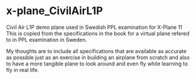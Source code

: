 # x-plane_CivilAirL1P
Civil Air L1P demo plane used in Swedish PPL examination for X-Plane 11
This is copied from the specifications in the book for a virtual plane refered to in PPL examination in Sweden.

My thoughts are to include all specifications that are available as accurate as possible just as an exercise in building an airplane from scratch and also to have a more tangible plane to look around and even fly while learning to fly in real life.
